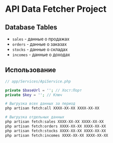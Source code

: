 # API Data Fetcher Project

## Database Tables

- `sales` - данные о продажах
- `orders` - данные о заказах  
- `stocks` - данные о складах
- `incomes` - данные о доходах

## Использование

```php
// app/Services/ApiService.php

private $baseUrl = ''; // Хост:Порт
private $key = ''; // Ключ
```

```bash
# Выгрузка всех данных за период
php artisan fetch:all XXXX-XX-XX XXXX-XX-XX

# Выгрузка отдельных данных
php artisan fetch:sales XXXX-XX-XX XXXX-XX-XX
php artisan fetch:orders XXXX-XX-XX XXXX-XX-XX
php artisan fetch:stocks XXXX-XX-XX XXXX-XX-XX
php artisan fetch:incomes XXXX-XX-XX XXXX-XX-XX
